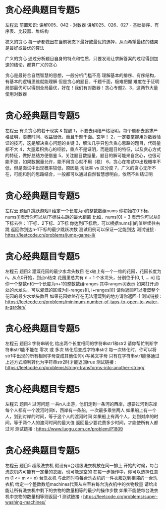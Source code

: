 <!-- Slide number: 1 -->
# 贪心经典题目专题5
左程云
前置知识:
讲解005、042 - 对数器
讲解025、026、027 - 基础排序、有序表、比较器、堆结构

狭义的贪心
每一步都做出在当前状态下最好或最优的选择，从而希望最终的结果是最好或最优的算法

广义的贪心
通过分析题目自身的特点和性质，只要发现让求解答案的过程得到加速的结论，都算广义的贪心

贪心是最符合自然智慧的思想，一般分析门槛不高
理解基本的排序、有序结构，有基本的逻辑思维就能理解
但是贪心的题目，千题千面，极难把握
难度在于证明局部最优可以得到全局最优，好在！我们有对数器！贪心专题2、3，这两节大量使用对数器

<!-- Slide number: 2 -->
# 贪心经典题目专题5
左程云
有关贪心的若干现实 & 提醒
1，不要去纠结严格证明，每个题都去追求严格证明，浪费时间、收益很低，而且千题千面。玄学！
2，一定要掌握用对数器验证的技巧，这是解决贪心问题的关键
3，解法几乎只包含贪心思路的题目，代码量都不大
4，大量累积贪心的经验，重点不是证明，而是题目的特征，以及贪心方式的特征，做好总结方便借鉴
5，关注题目数据量，题目的解可能来自贪心，也很可能不是，如果数据量允许，能不用贪心就不用（稳）
6，贪心在笔试中出现概率不低，但是面试中出现概率较低，原因是 淘汰率 vs 区分度
7，广义的贪心无所不在，可能和别的思路结合，一般都可以通过自然智慧想明白，依然不纠结证明

<!-- Slide number: 3 -->
# 贪心经典题目专题5
左程云
题目1
跳跃游戏II
给定一个长度为n的整数数组nums
你初始在0下标，nums[i]表示你可以从i下标往右跳的最大距离
比如，nums[0] = 3
表示你可以从0下标去往：1下标、2下标、3下标
你达到i下标后，可以根据nums[i]的值继续往右跳
返回你到达n-1下标的最少跳跃次数
测试用例可以保证一定能到达
测试链接 : https://leetcode.cn/problems/jump-game-ii/

<!-- Slide number: 4 -->
# 贪心经典题目专题5
左程云
题目2
灌溉花园的最少水龙头数目
在x轴上有一个一维的花园，花园长度为n，从点0开始，到点n结束
花园里总共有 n + 1 个水龙头，分别位于[0, 1, ... n]
给你一个整数n和一个长度为n+1的整数数组ranges
其中ranges[i]表示
如果打开点i处的水龙头，可以灌溉的区域为[i-ranges[i], i+ranges[i]]
请你返回可以灌溉整个花园的最少水龙头数目
如果花园始终存在无法灌溉到的地方请你返回-1
测试链接 :
https://leetcode.cn/problems/minimum-number-of-taps-to-open-to-water-a-garden/

<!-- Slide number: 5 -->
# 贪心经典题目专题5
左程云
题目3
字符串转化
给出两个长度相同的字符串str1和str2
请你帮忙判断字符串str1能不能在 零次 或 多次 转化后变成字符串str2
每一次转化时，你可以将str1中出现的所有相同字母变成其他任何小写英文字母
只有在字符串str1能够通过上述方式顺利转化为字符串str2时才能返回true
测试链接 : https://leetcode.cn/problems/string-transforms-into-another-string/

<!-- Slide number: 6 -->
# 贪心经典题目专题5
左程云
题目4
过河问题
一共n人出游，他们走到一条河的西岸，想要过河到东岸
每个人都有一个渡河时间ti，西岸有一条船，一次最多乘坐两人
如果船上有一个人，划到对岸的时间，等于这个人的渡河时间
如果船上有两个人，划到对岸的时间，等于两个人的渡河时间的最大值
返回最少要花费多少时间，才能使所有人都过河
测试链接 : https://www.luogu.com.cn/problem/P1809

<!-- Slide number: 7 -->
# 贪心经典题目专题5
左程云
题目5
超级洗衣机
假设有n台超级洗衣机放在同一排上
开始的时候，每台洗衣机内可能有一定量的衣服，也可能是空的
在每一步操作中，你可以选择任意 m (1 <= m <= n) 台洗衣机
与此同时将每台洗衣机的一件衣服送到相邻的一台洗衣机
给定一个整数数组machines代表从左至右每台洗衣机中的衣物数量
请给出能让所有洗衣机中剩下的衣物的数量相等的最少的操作步数
如果不能使每台洗衣机中衣物的数量相等则返回-1
测试链接 : https://leetcode.cn/problems/super-washing-machines/
